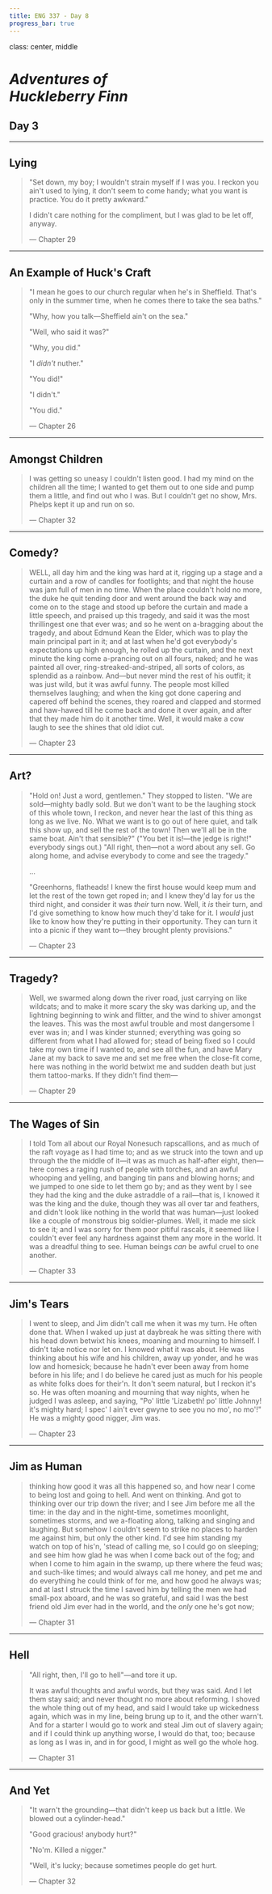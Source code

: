 ```yaml
---
title: ENG 337 - Day 8
progress_bar: true
---
```


class: center, middle

# *Adventures of <br> Huckleberry Finn*

<h2 class="hug"> Day 3  </h2>

---

## Lying

> "Set down, my boy; I wouldn't strain myself if I was you.  I reckon you ain't used to lying, it don't seem to come handy; what you want is practice.  You do it pretty awkward."
>
> I didn't care nothing for the compliment, but I was glad to be let off, anyway.
>
> — Chapter 29

---

## An Example of Huck's Craft

> "I mean he goes to our church regular when he's in Sheffield.  That's only in the summer time, when he comes there to take the sea baths."
>
> "Why, how you talk—Sheffield ain't on the sea."
>
> "Well, who said it was?"
>
> "Why, you did."
>
> "I _didn't_ nuther."
>
> "You did!"
>
> "I didn't."
>
> "You did."
>
> — Chapter 26

---

## Amongst Children

> I was getting so uneasy I couldn't listen good.  I had my mind on the children all the time; I wanted to get them out to one side and pump them a little, and find out who I was.  But I couldn't get no show, Mrs. Phelps kept it up and run on so.
>
> — Chapter 32 

---

## Comedy?

> WELL, all day him and the king was hard at it, rigging up a stage and a curtain and a row of candles for footlights; and that night the house was jam full of men in no time.  When the place couldn't hold no more, the duke he quit tending door and went around the back way and come on to the stage and stood up before the curtain and made a little speech, and praised up this tragedy, and said it was the most thrillingest one that ever was; and so he went on a-bragging about the tragedy, and about Edmund Kean the Elder, which was to play the main principal part in it; and at last when he'd got everybody's expectations up high enough, he rolled up the curtain, and the next minute the king come a-prancing out on all fours, naked; and he was painted all over, ring-streaked-and-striped, all sorts of colors, as splendid as a rainbow.  And—but never mind the rest of his outfit; it was just wild, but it was awful funny. The people most killed themselves laughing; and when the king got done capering and capered off behind the scenes, they roared and clapped and stormed and haw-hawed till he come back and done it over again, and after that they made him do it another time. Well, it would make a cow laugh to see the shines that old idiot cut.
>
> — Chapter 23

---

## Art?

> "Hold on!  Just a word, gentlemen."  They stopped to listen.  "We are sold—mighty badly sold.  But we don't want to be the laughing stock of this whole town, I reckon, and never hear the last of this thing as long as we live.  No.  What we want is to go out of here quiet, and talk this show up, and sell the rest of the town!  Then we'll all be in the same boat.  Ain't that sensible?" ("You bet it is!—the jedge is right!" everybody sings out.) "All right, then—not a word about any sell.  Go along home, and advise everybody to come and see the tragedy."
>
> ...
>
> "Greenhorns, flatheads!  I knew the first house would keep mum and let the rest of the town get roped in; and I knew they'd lay for us the third night, and consider it was _their_ turn now.  Well, it _is_ their turn, and I'd give something to know how much they'd take for it.  I _would_ just like to know how they're putting in their opportunity.  They can turn it into a picnic if they want to—they brought plenty provisions."
>
> — Chapter 23

---

## Tragedy?

> Well, we swarmed along down the river road, just carrying on like wildcats; and to make it more scary the sky was darking up, and the lightning beginning to wink and flitter, and the wind to shiver amongst the leaves. This was the most awful trouble and most dangersome I ever was in; and I was kinder stunned; everything was going so different from what I had allowed for; stead of being fixed so I could take my own time if I wanted to, and see all the fun, and have Mary Jane at my back to save me and set me free when the close-fit come, here was nothing in the world betwixt me and sudden death but just them tattoo-marks.  If they didn't find them—
>
> — Chapter 29
---

## The Wages of Sin

> I told Tom all about our Royal Nonesuch rapscallions, and as much of the raft voyage as I had time to; and as we struck into the town and up through the the middle of it—it was as much as half-after eight, then—here comes a raging rush of people with torches, and an awful whooping and yelling, and banging tin pans and blowing horns; and we jumped to one side to let them go by; and as they went by I see they had the king and the duke astraddle of a rail—that is, I knowed it was the king and the duke, though they was all over tar and feathers, and didn't look like nothing in the world that was human—just looked like a couple of monstrous big soldier-plumes.  Well, it made me sick to see it; and I was sorry for them poor pitiful rascals, it seemed like I couldn't ever feel any hardness against them any more in the world.  It was a dreadful thing to see.  Human beings _can_ be awful cruel to one another.
> 
> — Chapter 33
---

## Jim's Tears

> I went to sleep, and Jim didn't call me when it was my turn.  He often done that.  When I waked up just at daybreak he was sitting there with his head down betwixt his knees, moaning and mourning to himself.  I didn't take notice nor let on.  I knowed what it was about.  He was thinking about his wife and his children, away up yonder, and he was low and homesick; because he hadn't ever been away from home before in his life; and I do believe he cared just as much for his people as white folks does for their'n.  It don't seem natural, but I reckon it's so.  He was often moaning and mourning that way nights, when he judged I was asleep, and saying, "Po' little 'Lizabeth! po' little Johnny! it's mighty hard; I spec' I ain't ever gwyne to see you no mo', no mo'!"  He was a mighty good nigger, Jim was.
>
> — Chapter 23

---

## Jim as Human

> thinking how good it was all this happened so, and how near I come to being lost and going to hell.  And went on thinking.  And got to thinking over our trip down the river; and I see Jim before me all the time:  in the day and in the night-time, sometimes moonlight, sometimes storms, and we a-floating along, talking and singing and laughing.  But somehow I couldn't seem to strike no places to harden me against him, but only the other kind.  I'd see him standing my watch on top of his'n, 'stead of calling me, so I could go on sleeping; and see him how glad he was when I come back out of the fog; and when I come to him again in the swamp, up there where the feud was; and such-like times; and would always call me honey, and pet me and do everything he could think of for me, and how good he always was; and at last I struck the time I saved him by telling the men we had small-pox aboard, and he was so grateful, and said I was the best friend old Jim ever had in the world, and the *only* one he's got now;
>
> — Chapter 31

---

## Hell

> "All right, then, I'll go to hell"—and tore it up.
>
> It was awful thoughts and awful words, but they was said.  And I let them stay said; and never thought no more about reforming.  I shoved the whole thing out of my head, and said I would take up wickedness again, which was in my line, being brung up to it, and the other warn't.  And for a starter I would go to work and steal Jim out of slavery again; and if I could think up anything worse, I would do that, too; because as long as I was in, and in for good, I might as well go the whole hog.
>
> — Chapter 31

---

## And Yet

> "It warn't the grounding—that didn't keep us back but a little.  We blowed out a cylinder-head."
>
> "Good gracious! anybody hurt?"
>
> "No'm.  Killed a nigger."
>
> "Well, it's lucky; because sometimes people do get hurt. 
>
> — Chapter 32
